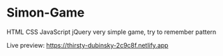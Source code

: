 # Simon-Game
HTML CSS JavaScript jQuery very simple game, try to remember pattern

Live preview: https://thirsty-dubinsky-2c9c8f.netlify.app
